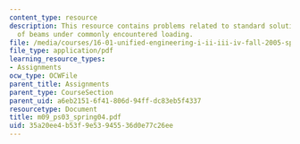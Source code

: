 ```yaml
---
content_type: resource
description: This resource contains problems related to standard solutions for deflections
  of beams under commonly encountered loading.
file: /media/courses/16-01-unified-engineering-i-ii-iii-iv-fall-2005-spring-2006/35a20ee4b53f9e53945536d0e77c26ee_m09_ps03_spring04.pdf
file_type: application/pdf
learning_resource_types:
- Assignments
ocw_type: OCWFile
parent_title: Assignments
parent_type: CourseSection
parent_uid: a6eb2151-6f41-806d-94ff-dc83eb5f4337
resourcetype: Document
title: m09_ps03_spring04.pdf
uid: 35a20ee4-b53f-9e53-9455-36d0e77c26ee
---
```

